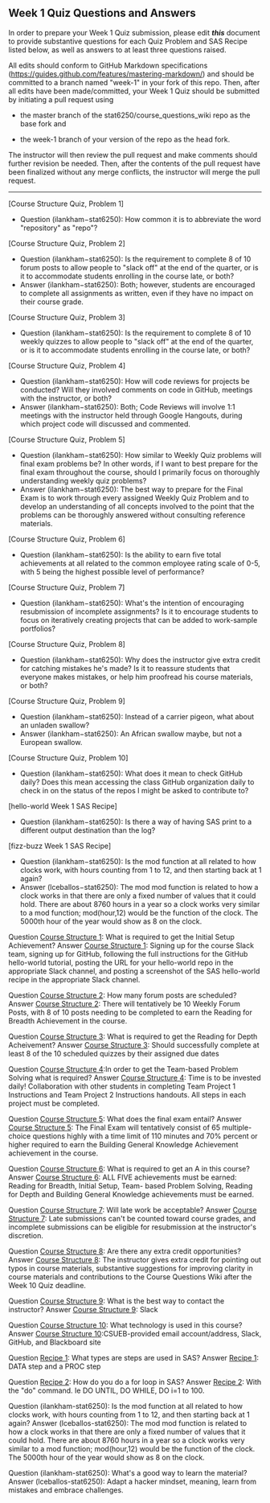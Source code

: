 ## Week 1 Quiz Questions and Answers

In order to prepare your Week 1 Quiz submission, please edit ***this*** document to provide substantive questions for each Quiz Problem and SAS Recipe listed below, as well as answers to at least three questions raised.

All edits should conform to GitHub Markdown specifications (https://guides.github.com/features/mastering-markdown/) and should be committed to a branch named "week-1" in your fork of this repo. Then, after all edits have been made/committed, your Week 1 Quiz should be submitted by initiating a pull request using

- the master branch of the stat6250/course_questions_wiki repo as the base fork and

- the week-1 branch of your version of the repo as the head fork.

The instructor will then review the pull request and make comments should further revision be needed. Then, after the contents of the pull request have been finalized without any merge conflicts, the instructor will merge the pull request.



********************************************************************************



[Course Structure Quiz, Problem 1]
- Question (ilankham−stat6250): How common it is to abbreviate the word "repository" as "repo"?



[Course Structure Quiz, Problem 2]
- Question (ilankham−stat6250): Is the requirement to complete 8 of 10 forum posts to allow people to "slack off" at the end of the quarter, or is it to accommodate students enrolling in the course late, or both?
- Answer (ilankham−stat6250): Both; however, students are encouraged to complete all assignments as written, even if they have no impact on their course grade.



[Course Structure Quiz, Problem 3]
- Question (ilankham−stat6250): Is the requirement to complete 8 of 10 weekly quizzes to allow people to "slack off" at the end of the quarter, or is it to accommodate students enrolling in the course late, or both?



[Course Structure Quiz, Problem 4]
- Question (ilankham−stat6250): How will code reviews for projects be conducted? Will they involved comments on code in GitHub, meetings with the instructor, or both?
- Answer (ilankham−stat6250): Both; Code Reviews will involve 1:1 meetings with the instructor held through Google Hangouts, during which project code will discussed and commented.



[Course Structure Quiz, Problem 5]
- Question (ilankham−stat6250): How similar to Weekly Quiz problems will final exam problems be? In other words, if I want to best prepare for the final exam throughout the course, should I primarily focus on thoroughly understanding weekly quiz problems?
- Answer (ilankham−stat6250): The best way to prepare for the Final Exam is to work through every assigned Weekly Quiz Problem and to develop an understanding of all concepts involved to the point that the problems can be thoroughly answered without consulting reference materials.



[Course Structure Quiz, Problem 6]
- Question (ilankham−stat6250): Is the ability to earn five total achievements at all related to the common employee rating scale of 0-5, with 5 being the highest possible level of performance?



[Course Structure Quiz, Problem 7]
- Question (ilankham−stat6250): What's the intention of encouraging resubmission of incomplete assignments? Is it to encourage students to focus on iteratively creating projects that can be added to work-sample portfolios?



[Course Structure Quiz, Problem 8]
- Question (ilankham−stat6250): Why does the instructor give extra credit for catching mistakes he's made? Is it to reassure students that everyone makes mistakes, or help him proofread his course materials, or both?



[Course Structure Quiz, Problem 9]
- Question (ilankham−stat6250): Instead of a carrier pigeon, what about an unladen swallow?
- Answer (ilankham−stat6250): An African swallow maybe, but not a European swallow.



[Course Structure Quiz, Problem 10]
- Question (ilankham−stat6250): What does it mean to check GitHub daily? Does this mean accessing the class GitHub organization daily to check in on the status of the repos I might be asked to contribute to?



[hello-world Week 1 SAS Recipe]
- Question (ilankham−stat6250): Is there a way of having SAS print to a different output destination than the log?



[fizz-buzz Week 1 SAS Recipe]
- Question (ilankham−stat6250): Is the mod function at all related to how clocks work, with hours counting from 1 to 12, and then starting back at 1 again?
- Answer (lceballos−stat6250): The mod mod function is related to how a clock works in that there are only a fixed number of values that it could hold. There are about 8760 hours in a year so a clock works very similar to a mod function; mod(hour,12) would be the function of the clock. The 5000th hour of the year would show as 8 on the clock. 


Question [Course Structure 1](lceballos-stat6250): What is required to get the Initial Setup Achievement?
Answer [Course Structure 1](lceballos-stat6250): Signing up for the course Slack team, signing up for GitHub, following the full instructions for the GitHub hello-world tutorial, posting the URL for your hello-world repo in the appropriate Slack channel, and posting a screenshot of the SAS hello-world recipe in the appropriate Slack channel.

Question [Course Structure 2](lceballos-stat6250): How many forum posts are scheduled?
Answer [Course Structure 2](lceballos-stat6250): There will tentatively be 10 Weekly Forum Posts, with 8 of 10 posts needing to be completed to earn the Reading for Breadth Achievement in the course.

Question [Course Structure 3](lceballos-stat6250): What is required to get the Reading for Depth Acheivement?
Answer [Course Structure 3](lceballos-stat6250): Should successfully complete at least 8 of the 10 scheduled quizzes by their assigned due dates

Question [Course Structure 4](lceballos-stat6250):In order to get the Team-based Problem Solving what is required?
Answer [Course Structure 4](lceballos-stat6250): Time is to be invested daily! Collaboration with other students in completing Team Project 1 Instructions and Team Project 2 Instructions handouts. All steps in each project must be completed.

Question [Course Structure 5](lceballos-stat6250): What does the final exam entail?
Answer [Course Structure 5](lceballos-stat6250): The Final Exam will tentatively consist of 65 multiple-choice questions highly with a time limit of 110 minutes and 70% percent or higher required to earn the Building General Knowledge Achievement achievement in the course.

Question [Course Structure 6](lceballos-stat6250): What is required to get an A in this course?
Answer [Course Structure 6](lceballos-stat6250): ALL FIVE achievements must be earned: 	
Reading for Breadth, Initial Setup, Team- based Problem Solving, Reading for Depth and Building General Knowledge achievements must be earned. 

Question [Course Structure 7](lceballos-stat6250): Will late work be acceptable?
Answer [Course Structure 7](lceballos-stat6250): Late submissions can't  be counted toward course grades, and  incomplete submissions can be eligible for resubmission at the instructor's discretion.

Question [Course Structure 8](lceballos-stat6250): Are there any extra credit opportunities?
Answer [Course Structure 8](lceballos-stat6250): The instructor gives extra credit for pointing out typos in course materials, substantive suggestions for improving clarity in course materials and contributions to the Course Questions Wiki after the Week 10 Quiz deadline.

Question [Course Structure 9](lceballos-stat6250): What is the best way to contact the instructor?
Answer [Course Structure 9](lceballos-stat6250): Slack

Question [Course Structure 10](lceballos-stat6250): What technology is used in this course?
Answer [Course Structure 10](lceballos-stat6250):CSUEB-provided email account/address, Slack, GitHub, and Blackboard site

Question [Recipe 1](lceballos-stat6250): What types are steps are used in SAS?
Answer [Recipe 1](lceballos-stat6250): DATA step and a PROC step

Question [Recipe 2](lceballos-stat6250): How do you do a for loop in SAS?
Answer [Recipe 2](lceballos-stat6250): With the "do" command. Ie DO UNTIL, DO WHILE, DO i=1 to 100.

Question (ilankham-stat6250): Is the mod function at all related to how clocks work, with hours counting from 1 to 12, and then starting back at 1 again?
Answer (lceballos-stat6250): The mod mod function is related to how a clock works in that there are only a fixed number of values that it could hold. There are about 8760 hours in a year so a clock works very similar to a mod function; mod(hour,12) would be the function of the clock. The 5000th hour of the year would show as 8 on the clock.

Question (ilankham-stat6250): What's a good way to learn the material?
Answer (lceballos-stat6250): Adapt a hacker mindset, meaning, learn from mistakes and embrace challenges.







